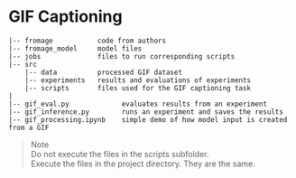 # GIF Captioning

```
|-- fromage           code from authors  
|-- fromage_model     model files  
|-- jobs              files to run corresponding scripts
|-- src                
    |-- data          processed GIF dataset
    |-- experiments   results and evaluations of experiments  
    |-- scripts       files used for the GIF captioning task
|  
|-- gif_eval.py             evaluates results from an experiment
|-- gif_inference.py        runs an experiment and saves the results
|-- gif_processing.ipynb    simple demo of how model input is created from a GIF 
```  

> Note  
> Do not execute the files in the scripts subfolder.  
> Execute the files in the project directory. They are the same.

